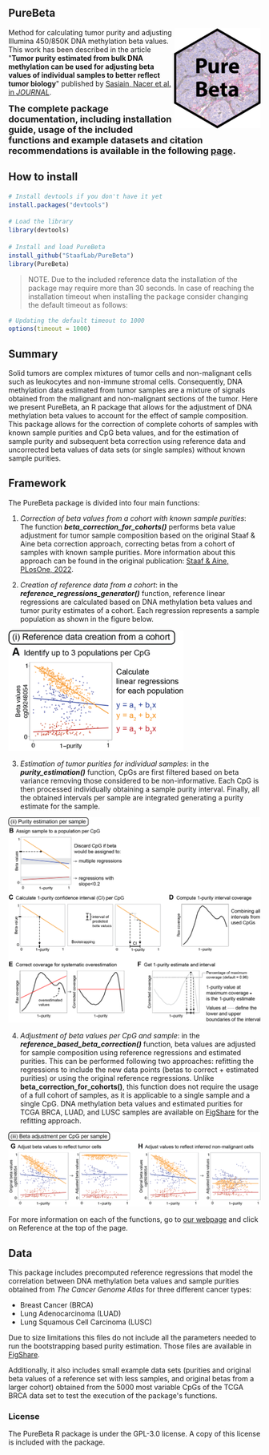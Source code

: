 ## PureBeta

<a href="https://staaflab.github.io/PureBeta/"><img src="man/figures/logo.png" align="right" height="200" alt="PureBeta website" /></a>

Method for calculating tumor purity and adjusting Illumina 450/850K DNA methylation beta values. This work has been described in the article "**Tumor purity estimated from bulk DNA methylation can be used for adjusting beta values of individual samples to better reflect tumor biology**" published by [Sasiain, Nacer et al. in *JOURNAL*](LINK).

**<font size="4">The complete package documentation, including installation guide, usage of the included functions and example datasets and citation recommendations is available in the following [page](https://staaflab.github.io/PureBeta/).</font>**



 
## How to install

```R
# Install devtools if you don't have it yet
install.packages("devtools")

# Load the library
library(devtools)

# Install and load PureBeta
install_github("StaafLab/PureBeta")
library(PureBeta)
```

> NOTE. Due to the included reference data the installation of the package may require more than 30 seconds. In case of reaching the installation timeout when installing the package consider changing the default timeout as follows:
``` R
# Updating the default timeout to 1000
options(timeout = 1000)
```

## Summary

Solid tumors are complex mixtures of tumor cells and non-malignant cells such 
as leukocytes and non-immune stromal cells. Consequently, DNA methylation data estimated
from tumor samples are a mixture of signals obtained from the malignant and
non-malignant sections of the tumor. Here we present PureBeta, an R package that allows
for the adjustment of DNA methylation beta values to account for the effect of sample
composition. This package allows for the correction of complete cohorts of samples with
known sample purities and CpG beta values, and for the estimation of sample purity and subsequent beta correction using reference data and uncorrected beta values of data sets (or single samples)
without known sample purities. 

## Framework
The PureBeta package is divided into four main functions:

1. *Correction of beta values from a cohort with known sample purities*: The function ***beta_correction_for_cohorts()*** performs beta value adjustment for tumor sample composition based on the original Staaf & Aine beta correction approach, correcting betas from a cohort of samples with known sample purities. More information about this approach can be found in the original publication: [Staaf & Aine, PLosOne, 2022](https://doi.org/10.1371/journal.pone.0265557).

2. *Creation of reference data from a cohort*: in the ***reference_regressions_generator()*** function, reference linear regressions are calculated based on DNA methylation beta values and tumor purity estimates of a cohort. Each regression represents a sample population as shown in the figure below.

<img src="./man/figures/module1.png" width="350">
</p>

3. *Estimation of tumor purities for individual samples*: in the ***purity_estimation()*** function, CpGs are first filtered based on beta variance removing those considered to be non-informative. Each CpG is then processed individually obtaining a sample purity interval. Finally, all the obtained intervals per sample are integrated generating a purity estimate for the sample.

![](./man/figures/module2.png)

4. *Adjustment of beta values per CpG and sample*: in the ***reference_based_beta_correction()*** function, beta values are adjusted for sample composition using reference regressions and estimated purities. This can be performed following two approaches: refitting the regressions to include the new data points (betas to correct + estimated purities) or using the original reference regressions. Unlike **beta_correction_for_cohorts()**, this function does not require the usage of a full cohort of samples, as it is applicable to a single sample and a single CpG. DNA methylation beta values and estimated purities for TCGA BRCA, LUAD, and LUSC samples are available on [FigShare](https://doi.org/10.6084/m9.figshare.26272864) for the refitting approach.

![](./man/figures/module3.png)

For more information on each of the functions, go to [our webpage](https://staaflab.github.io/PureBeta/) and click on Reference at the top of the page. 

## Data

This package includes precomputed reference regressions that model the correlation
between DNA methylation beta values and sample purities obtained from *The Cancer 
Genome Atlas* for three different cancer types: 

* Breast Cancer (BRCA)
* Lung Adenocarcinoma (LUAD) 
* Lung Squamous Cell Carcinoma (LUSC) 

Due to size limitations this files do not include all the parameters needed to run the bootstrapping based purity estimation. Those files are available in [FigShare](https://doi.org/10.6084/m9.figshare.26272864).

Additionally, it also includes small example data sets (purities and original beta values of a reference set with less samples, and original betas from a larger cohort) obtained from the 5000 most variable CpGs of the TCGA BRCA
data set to test the execution of the package's functions.

### License

The PureBeta R package is under the GPL-3.0 license. A copy of this license is included with the package.
